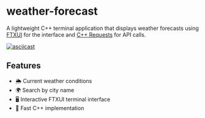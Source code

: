 # weather-forecast

A lightweight C++ terminal application that displays weather forecasts
using [FTXUI](https://github.com/ArthurSonzogni/FTXUI) for the interface and 
[C++ Requests](https://github.com/libcpr/cpr) for API calls.

[![asciicast](https://asciinema.org/a/ux5jB5clipdGcEekkQ1eVxkwd.svg)](https://asciinema.org/a/ux5jB5clipdGcEekkQ1eVxkwd)

## Features

- 🌦️ Current weather conditions
- 🌍 Search by city name
- 🖥️ Interactive FTXUI terminal interface
- 🚀 Fast C++ implementation
